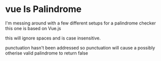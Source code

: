 # vue Is Palindrome
I'm messing around with a few different setups for a palindrome checker this one is based on Vue.js

this will ignore spaces and is case insensitive.

punctuation hasn't been addressed so punctuation will cause a possibly otherise valid palindrome to return false
